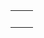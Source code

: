 <table>
    <tr>
        <td>
            <img src="https://img.shields.io/badge/Welcome%20to%20my%20profile!-595959" alt="" />
            <img src="https://komarev.com/ghpvc/?username=salifm" alt="" /><br />
            <img src="https://github-readme-stats.vercel.app/api/top-langs/?username=salifm&layout=compact" alt="" />
        </td>
        <td>
            <img src="https://github-readme-stats.vercel.app/api?username=salifm&show_icons=true" alt="" />
        </td>
    </tr>
</table>
